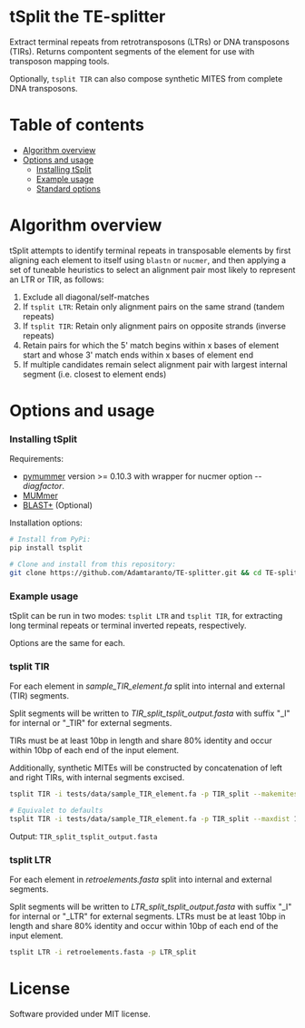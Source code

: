 # tSplit the TE-splitter

Extract terminal repeats from retrotransposons (LTRs) or DNA transposons (TIRs). Returns compontent segments of the element for use with transposon mapping tools.

Optionally, `tsplit TIR` can also compose synthetic MITES from complete DNA transposons.  

# Table of contents

* [Algorithm overview](#algorithm-overview)
* [Options and usage](#options-and-usage)
    * [Installing tSplit](#installing-tsplit)
    * [Example usage](#example-usage)
    * [Standard options](#standard-options)

# Algorithm overview

tSplit attempts to identify terminal repeats in transposable elements by 
first aligning each element to itself using `blastn` or `nucmer`, and then applying a set of 
tuneable heuristics to select an alignment pair most likely to represent an LTR or TIR, as follows:

  1. Exclude all diagonal/self-matches 
  2. If `tsplit LTR`: Retain only alignment pairs on the same strand (tandem repeats)
  3. If `tsplit TIR`: Retain only alignment pairs on opposite strands (inverse repeats)
  4. Retain pairs for which the 5' match begins within x bases of element start
     and whose 3' match ends within x bases of element end
  5. If multiple candidates remain select alignment pair with largest internal segment 
  (i.e. closest to element ends)

# Options and usage  

### Installing tSplit

Requirements: 
  * [pymummer](https://pypi.python.org/pypi/pymummer) version >= 0.10.3 with wrapper for nucmer option *--diagfactor*.
  * [MUMmer](http://mummer.sourceforge.net/)
  * [BLAST+](ftp://ftp.ncbi.nlm.nih.gov/blast/executables/blast+/LATEST/) (Optional)

Installation options:

```bash
# Install from PyPi:
pip install tsplit

# Clone and install from this repository:
git clone https://github.com/Adamtaranto/TE-splitter.git && cd TE-splitter && pip install -e .
```

### Example usage  

tSplit can be run in two modes: `tsplit LTR` and `tsplit TIR`, for extracting long terminal repeats or terminal inverted repeats, respectively. 

Options are the same for each.  

### tsplit TIR

For each element in *sample_TIR_element.fa* split into internal and external (TIR) segments. 

Split segments will be written to *TIR_split_tsplit_output.fasta* with suffix "_I" for internal or "_TIR" for external segments. 

TIRs must be at least 10bp in length and share 80% 
identity and occur within 10bp of each end of the input element. 

Additionally, synthetic 
MITEs will be constructed by concatenation of left and right TIRs, with internal segments 
excised.

```bash
tsplit TIR -i tests/data/sample_TIR_element.fa -p TIR_split --makemites --keeptemp

# Equivalet to defaults
tsplit TIR -i tests/data/sample_TIR_element.fa -p TIR_split --maxdist 10 --minid 80.0 --minterm 10 --method blastn --splitmode split --makemites --keeptemp
```
Output: `TIR_split_tsplit_output.fasta`

### tsplit LTR 

For each element in *retroelements.fasta* split into internal and external segments. 

Split segments will be written to *LTR_split_tsplit_output.fasta* with suffix "_I" 
for internal or "_LTR" for external segments. LTRs must be at least 10bp in length and 
share 80% identity and occur within 10bp of each end of the input element.

```bash
tsplit LTR -i retroelements.fasta -p LTR_split
```

# License

Software provided under MIT license.


